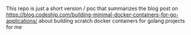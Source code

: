 This repo is just a short version / poc that summarizes the blog post on https://blog.codeship.com/building-minimal-docker-containers-for-go-applications/ about building scratch docker containers for golang projects for me
